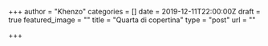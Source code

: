 +++
author = "Khenzo"
categories = []
date = 2019-12-11T22:00:00Z
draft = true
featured_image = ""
title = "Quarta di copertina"
type = "post"
url = ""

+++
